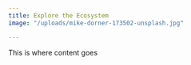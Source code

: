 ```yaml
---
title: Explore the Ecosystem
image: "/uploads/mike-dorner-173502-unsplash.jpg"

---
```

This is where content goes